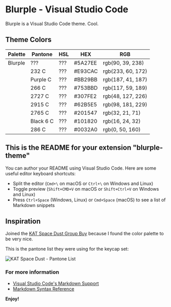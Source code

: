 # Blurple - Visual Studio Code

Blurple is a Visual Studio Code theme. Cool.

## Theme Colors

| Palette | Pantone   | HSL | HEX     | RGB               |
| ------- | --------- | --- | ------- | ----------------- |
| Blurple | ???       | ??? | #5A27EE | rgb(90, 39, 238)  |
|         | 232 C     | ??? | #E93CAC | rgb(233, 60, 172) |
|         | Purple C  | ??? | #BB29BB | rgb(187, 41, 187) |
|         | 266 C     | ??? | #753BBD | rgb(117, 59, 189) |
|         | 2727 C    | ??? | #307FE2 | rgb(48, 127, 226) |
|         | 2915 C    | ??? | #62B5E5 | rgb(98, 181, 229) |
|         | 2765 C    | ??? | #201547 | rgb(32, 21, 71)   |
|         | Black 6 C | ??? | #101820 | rgb(16, 24, 32)   |
|         | 286 C     | ??? | #0032A0 | rgb(0, 50, 160)   |

## This is the README for your extension "blurple-theme"

You can author your README using Visual Studio Code. Here are some useful editor keyboard shortcuts:

- Split the editor (`Cmd+\` on macOS or `Ctrl+\` on Windows and Linux)
- Toggle preview (`Shift+CMD+V` on macOS or `Shift+Ctrl+V` on Windows and Linux)
- Press `Ctrl+Space` (Windows, Linux) or `Cmd+Space` (macOS) to see a list of Markdown snippets

## Inspiration

Joined the [KAT Space Dust Group Buy](https://geekhack.org/index.php?topic=107942.0) because I found the color palette to be very nice.

This is the pantone list they were using for the keycap set:

![KAT Space Dust - Pantone List](https://i.imgur.com/E2rt5VA.png)

### For more information

- [Visual Studio Code's Markdown Support](http://code.visualstudio.com/docs/languages/markdown)
- [Markdown Syntax Reference](https://help.github.com/articles/markdown-basics/)

**Enjoy!**
